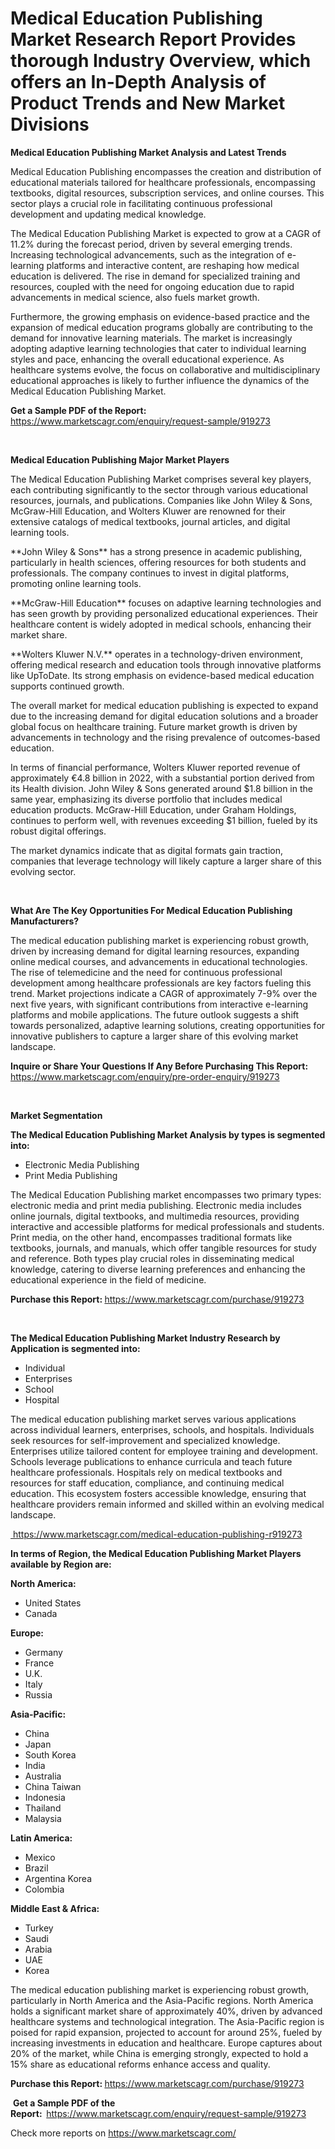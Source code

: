 <p><h1>Medical Education Publishing Market Research Report Provides thorough Industry Overview, which offers an In-Depth Analysis of Product Trends and New Market Divisions</h1></p><p><strong>Medical Education Publishing Market Analysis and Latest Trends</strong></p>
<p><p>Medical Education Publishing encompasses the creation and distribution of educational materials tailored for healthcare professionals, encompassing textbooks, digital resources, subscription services, and online courses. This sector plays a crucial role in facilitating continuous professional development and updating medical knowledge.</p><p>The Medical Education Publishing Market is expected to grow at a CAGR of 11.2% during the forecast period, driven by several emerging trends. Increasing technological advancements, such as the integration of e-learning platforms and interactive content, are reshaping how medical education is delivered. The rise in demand for specialized training and resources, coupled with the need for ongoing education due to rapid advancements in medical science, also fuels market growth.</p><p>Furthermore, the growing emphasis on evidence-based practice and the expansion of medical education programs globally are contributing to the demand for innovative learning materials. The market is increasingly adopting adaptive learning technologies that cater to individual learning styles and pace, enhancing the overall educational experience. As healthcare systems evolve, the focus on collaborative and multidisciplinary educational approaches is likely to further influence the dynamics of the Medical Education Publishing Market.</p></p>
<p><strong>Get a Sample PDF of the Report:&nbsp;</strong> <a href="https://www.marketscagr.com/enquiry/request-sample/919273?utm_campaign=3166&utm_medium=2&utm_source=Github&utm_content=ia&utm_term=07032025&utm_id=medical-education-publishing">https://www.marketscagr.com/enquiry/request-sample/919273</a></p>
<p>&nbsp;</p>
<p><strong>Medical Education Publishing Major Market Players</strong></p>
<p><p>The Medical Education Publishing Market comprises several key players, each contributing significantly to the sector through various educational resources, journals, and publications. Companies like John Wiley & Sons, McGraw-Hill Education, and Wolters Kluwer are renowned for their extensive catalogs of medical textbooks, journal articles, and digital learning tools.</p><p>**John Wiley & Sons** has a strong presence in academic publishing, particularly in health sciences, offering resources for both students and professionals. The company continues to invest in digital platforms, promoting online learning tools. </p><p>**McGraw-Hill Education** focuses on adaptive learning technologies and has seen growth by providing personalized educational experiences. Their healthcare content is widely adopted in medical schools, enhancing their market share.</p><p>**Wolters Kluwer N.V.** operates in a technology-driven environment, offering medical research and education tools through innovative platforms like UpToDate. Its strong emphasis on evidence-based medical education supports continued growth.</p><p>The overall market for medical education publishing is expected to expand due to the increasing demand for digital education solutions and a broader global focus on healthcare training. Future market growth is driven by advancements in technology and the rising prevalence of outcomes-based education.</p><p>In terms of financial performance, Wolters Kluwer reported revenue of approximately €4.8 billion in 2022, with a substantial portion derived from its Health division. John Wiley & Sons generated around $1.8 billion in the same year, emphasizing its diverse portfolio that includes medical education products. McGraw-Hill Education, under Graham Holdings, continues to perform well, with revenues exceeding $1 billion, fueled by its robust digital offerings.</p><p>The market dynamics indicate that as digital formats gain traction, companies that leverage technology will likely capture a larger share of this evolving sector.</p></p>
<p>&nbsp;</p>
<p><strong>What Are The Key Opportunities For Medical Education Publishing Manufacturers?</strong></p>
<p><p>The medical education publishing market is experiencing robust growth, driven by increasing demand for digital learning resources, expanding online medical courses, and advancements in educational technologies. The rise of telemedicine and the need for continuous professional development among healthcare professionals are key factors fueling this trend. Market projections indicate a CAGR of approximately 7-9% over the next five years, with significant contributions from interactive e-learning platforms and mobile applications. The future outlook suggests a shift towards personalized, adaptive learning solutions, creating opportunities for innovative publishers to capture a larger share of this evolving market landscape.</p></p>
<p><strong>Inquire or Share Your Questions If Any Before Purchasing This Report:</strong> <a href="https://www.marketscagr.com/enquiry/pre-order-enquiry/919273?utm_campaign=3166&utm_medium=2&utm_source=Github&utm_content=ia&utm_term=07032025&utm_id=medical-education-publishing">https://www.marketscagr.com/enquiry/pre-order-enquiry/919273</a></p>
<p>&nbsp;</p>
<p><strong>Market Segmentation</strong></p>
<p><strong>The Medical Education Publishing Market Analysis by types is segmented into:</strong></p>
<p><ul><li>Electronic Media Publishing</li><li>Print Media Publishing</li></ul></p>
<p><p>The Medical Education Publishing market encompasses two primary types: electronic media and print media publishing. Electronic media includes online journals, digital textbooks, and multimedia resources, providing interactive and accessible platforms for medical professionals and students. Print media, on the other hand, encompasses traditional formats like textbooks, journals, and manuals, which offer tangible resources for study and reference. Both types play crucial roles in disseminating medical knowledge, catering to diverse learning preferences and enhancing the educational experience in the field of medicine.</p></p>
<p><strong>Purchase this Report:&nbsp;</strong><a href="https://www.marketscagr.com/purchase/919273?utm_campaign=3166&utm_medium=2&utm_source=Github&utm_content=ia&utm_term=07032025&utm_id=medical-education-publishing">https://www.marketscagr.com/purchase/919273</a></p>
<p>&nbsp;</p>
<p><strong>The Medical Education Publishing Market Industry Research by Application is segmented into:</strong></p>
<p><ul><li>Individual</li><li>Enterprises</li><li>School</li><li>Hospital</li></ul></p>
<p><p>The medical education publishing market serves various applications across individual learners, enterprises, schools, and hospitals. Individuals seek resources for self-improvement and specialized knowledge. Enterprises utilize tailored content for employee training and development. Schools leverage publications to enhance curricula and teach future healthcare professionals. Hospitals rely on medical textbooks and resources for staff education, compliance, and continuing medical education. This ecosystem fosters accessible knowledge, ensuring that healthcare providers remain informed and skilled within an evolving medical landscape.</p></p>
<p><a href="https://www.marketscagr.com/medical-education-publishing-r919273?utm_campaign=3166&utm_medium=2&utm_source=Github&utm_content=ia&utm_term=07032025&utm_id=medical-education-publishing">&nbsp;https://www.marketscagr.com/medical-education-publishing-r919273</a></p>
<p><strong>In terms of Region, the Medical Education Publishing Market Players available by Region are:</strong></p>
<p>
    <p> <strong> North America: </strong>
        <ul>
            <li>United States</li>
            <li>Canada</li>
        </ul>
        </p> 
    <p> <strong> Europe: </strong>
        <ul>
            <li>Germany</li>
            <li>France</li>
            <li>U.K.</li>
            <li>Italy</li>
            <li>Russia</li>
        </ul>
        </p> 
    <p> <strong> Asia-Pacific: </strong>
        <ul>
            <li>China</li>
            <li>Japan</li>
            <li>South Korea</li>
            <li>India</li>
            <li>Australia</li>
            <li>China Taiwan</li>
            <li>Indonesia</li>
            <li>Thailand</li>
            <li>Malaysia</li>
        </ul>
        </p> 
    <p> <strong> Latin America: </strong>
        <ul>
            <li>Mexico</li>
            <li>Brazil</li>
            <li>Argentina Korea</li>
            <li>Colombia</li>
        </ul>
        </p> 
    <p> <strong> Middle East & Africa: </strong>
        <ul>
            <li>Turkey</li>
            <li>Saudi</li>
            <li>Arabia</li>
            <li>UAE</li>
            <li>Korea</li>
        </ul>
    </p>
    </p>
<p><p>The medical education publishing market is experiencing robust growth, particularly in North America and the Asia-Pacific regions. North America holds a significant market share of approximately 40%, driven by advanced healthcare systems and technological integration. The Asia-Pacific region is poised for rapid expansion, projected to account for around 25%, fueled by increasing investments in education and healthcare. Europe captures about 20% of the market, while China is emerging strongly, expected to hold a 15% share as educational reforms enhance access and quality.</p></p>
<p><strong>Purchase this Report: </strong><a href="https://www.marketscagr.com/purchase/919273?utm_campaign=3166&utm_medium=2&utm_source=Github&utm_content=ia&utm_term=07032025&utm_id=medical-education-publishing">https://www.marketscagr.com/purchase/919273</a></p>
<p>&nbsp;<strong>Get a Sample PDF of the Report:&nbsp;&nbsp;</strong><a href="https://www.marketscagr.com/enquiry/request-sample/919273?utm_campaign=3166&utm_medium=2&utm_source=Github&utm_content=ia&utm_term=07032025&utm_id=medical-education-publishing">https://www.marketscagr.com/enquiry/request-sample/919273</a></p>
<p><strong></strong></p>
<p>Check more reports on <a href="https://www.marketscagr.com/?utm_campaign=3166&utm_medium=2&utm_source=Github&utm_content=ia&utm_term=07032025&utm_id=medical-education-publishing">https://www.marketscagr.com/</a></p>
